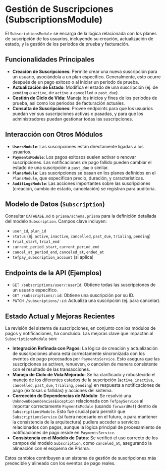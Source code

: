 <!-- filepath: /Users/arcademan/Documents/Projects/ADSDIGITAL/cvcreator-backend/docs/MODULES/SUBSCRIPTIONS.md -->

# Gestión de Suscripciones (SubscriptionsModule)

El `SubscriptionsModule` se encarga de la lógica relacionada con los planes de suscripción de los usuarios, incluyendo su creación, actualización de estado, y la gestión de los periodos de prueba y facturación.

## Funcionalidades Principales

- **Creación de Suscripciones**: Permite crear una nueva suscripción para un usuario, asociándola a un plan específico. Generalmente, esto ocurre después de un pago exitoso o al iniciar un periodo de prueba.
- **Actualización de Estado**: Modifica el estado de una suscripción (ej. de `pending` a `active`, de `active` a `cancelled` o `past_due`).
- **Gestión de Ciclo de Vida**: Maneja los inicios y fines de los periodos de prueba, así como los periodos de facturación actuales.
- **Consulta de Suscripciones**: Provee endpoints para que los usuarios puedan ver sus suscripciones activas o pasadas, y para que los administradores puedan gestionar todas las suscripciones.

## Interacción con Otros Módulos

- **`UsersModule`**: Las suscripciones están directamente ligadas a los usuarios.
- **`PaymentsModule`**: Los pagos exitosos suelen activar o renovar suscripciones. Las notificaciones de pago fallido pueden cambiar el estado de una suscripción a `past_due` o similar.
- **`PlansModule`**: Las suscripciones se basan en los planes definidos en el `PlansModule`, que especifican precio, duración, y características.
- **`AuditLogsModule`**: Las acciones importantes sobre las suscripciones (creación, cambio de estado, cancelación) se registran para auditoría.

## Modelo de Datos (`Subscription`)

Consultar `DATABASE.md` o `prisma/schema.prisma` para la definición detallada del modelo `Subscription`. Campos clave incluyen:

- `user_id`, `plan_id`
- `status` (ej. `active`, `inactive`, `cancelled`, `past_due`, `trialing`, `pending`)
- `trial_start`, `trial_end`
- `current_period_start`, `current_period_end`
- `cancel_at_period_end`, `canceled_at`, `ended_at`
- `tefpay_subscription_account` (si aplica)

## Endpoints de la API (Ejemplos)

- `GET /subscriptions/user/:userId`: Obtiene todas las suscripciones de un usuario específico.
- `GET /subscriptions/:id`: Obtiene una suscripción por su ID.
- `PATCH /subscriptions/:id`: Actualiza una suscripción (ej. para cancelar).

## Estado Actual y Mejoras Recientes

La revisión del sistema de suscripciones, en conjunto con los módulos de pagos y notificaciones, ha concluido. Las mejoras clave que impactan al `SubscriptionsModule` son:

- **Integración Refinada con Pagos**: La lógica de creación y actualización de suscripciones ahora está correctamente sincronizada con los eventos de pago procesados por `PaymentsService`. Esto asegura que las suscripciones se activen, renueven, o cancelen de manera consistente con el resultado de las transacciones.
- **Manejo de Ciclo de Vida Mejorado**: Se ha clarificado y robustecido el manejo de los diferentes estados de la suscripción (`active`, `inactive`, `cancelled`, `past_due`, `trialing`, `pending`) en respuesta a notificaciones de pago (exitosas o fallidas) y acciones del sistema.
- **Corrección de Dependencias de Módulo**: Se resolvió una `UnknownDependenciesException` relacionada con `TefpayService` al importar correctamente `PaymentsModule` (usando `forwardRef`) dentro de `SubscriptionsModule`. Esto fue crucial para permitir que `SubscriptionsService` (si fuera necesario en el futuro, o para mantener la consistencia de la arquitectura) pudiera acceder a servicios relacionados con pagos, aunque la lógica principal de procesamiento de notificaciones de pago reside en `PaymentsService`.
- **Consistencia en el Modelo de Datos**: Se verificó el uso correcto de los campos del modelo `Subscription`, como `canceled_at`, asegurando la alineación con el esquema de Prisma.

Estos cambios contribuyen a un sistema de gestión de suscripciones más predecible y alineado con los eventos de pago reales.
